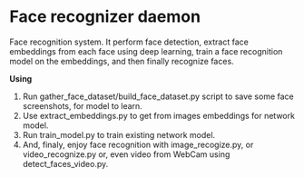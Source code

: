 # Face recognizer daemon
Face recognition system. It perform face detection, extract face embeddings from each face using deep learning, train a face recognition model on the embeddings, and then finally recognize faces.

__Using__
1) Run gather_face_dataset/build_face_dataset.py script to save some face screenshots, for model to learn.
2) Use extract_embeddings.py to get from images embeddings for network model.
3) Run train_model.py to train existing network model.
4) And, finaly, enjoy face recognition with image_recogize.py, or video_recognize.py or, even video from WebCam using detect_faces_video.py.
